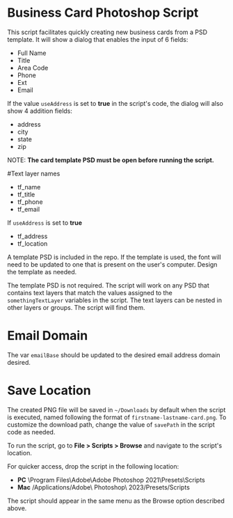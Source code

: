 # Business Card Photoshop Script

This script facilitates quickly creating new business cards from a PSD template.
It will show a dialog that enables the input of 6 fields:

- Full Name
- Title
- Area Code
- Phone
- Ext
- Email

If the value `useAddress` is set to **true** in the script's code, the dialog will
also show 4 addition fields:

- address
- city
- state
- zip

NOTE: **The card template PSD must be open before running the script.**

#Text layer names

- tf_name
- tf_title
- tf_phone
- tf_email

If `useAddress` is set to **true**

- tf_address
- tf_location

A template PSD is included in the repo. If the template is used, the font will need to be
updated to one that is present on the user's computer. Design the template as needed.

The template PSD is not required. The script will work on any PSD that contains text layers
that match the values assigned to the `somethingTextLayer` variables in the script. The text 
layers can be nested in other layers or groups. The script will find them.

# Email Domain

The var `emailBase` should be updated to the desired email address domain desired.

# Save Location

The created PNG file will be saved in `~/Downloads` by default when the script is executed,
named following the format of `firstname-lastname-card.png`. To customize the download path, 
change the value of `savePath` in the script code as needed. 

To run the script, go to **File > Scripts > Browse** and navigate to the script's location.

For quicker access, drop the script in the following location:

- **PC**   \Program Files\Adobe\Adobe Photoshop 2021\Presets\Scripts
- **Mac**  /Applications/Adobe\ Photoshop\ 2023/Presets/Scripts

The script should appear in the same menu as the Browse option described above.
